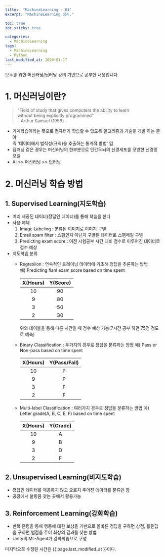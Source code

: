 ```yaml
---
title:  "MachineLearning - 01"
excerpt: "MachineLearning 정리."

toc: true
toc_sticky: true

categories:
  - MachineLearning
tags:
  - MachineLearning
  - Python
last_modified_at: 2020-01-17
---
```

모두를 위한 머신러닝/딥러닝 강의 기반으로 공부한 내용입니다.


# 1. 머신러닝이란?
> "Field of study that gives computers the ability to learn  
   without being explicitly programmed”   
                                   - Arthur Samuel (1959) -

- 기계학습이라는 뜻으로 컴퓨터가 학습할 수 있도록 알고리즘과 기술을 개발 하는 분야  
  즉 '데이터에서 법칙성(규칙)을 추출하는 통계적 방법' 임
- 딥러닝 같은 경우는 머신러닝의 한부분으로 인간두뇌의 신경세포를 모방한 신경망 모델
- AI >> 머신러닝 >> 딥러닝

# 2. 머신러닝 학습 방법
## 1. Supervised Learning(지도학습)
- 미리 제공된 데이터(정답인 데이터)를 통해 학습을 한다
- 사용 예제
  1. Image Labeling : 분류된 이미지로 이미지 구별
  1. Email spam filter : 스팸인지 아닌지 구별된 데이터로 스팸메일 구별
  1. Predicting exam score : 이전 시험공부 시간 대비 점수로 이루어진 데이터로 점수 예상
- 지도학습 분류
  - Regresiion : 연속적인 트레이닝 데이터에 기초해 정답을 추론하는 방법  
  예) Predicting fianl exam score based on time spent

    X(Hours) | Y(Score)
    :---------:|:--------:
    10 | 90
    9 | 80
    3 | 50
    2 | 30
  
    위의 테이블을 통해 다른 시간일 때 점수 예상 가능(7시간 공부 하면 75점 정도로 예측)
  - Binary Classification : 두가지의 경우로 정답을 분류하는 방법
  예) Pass or Non-pass based on time spent

    |X(Hours) | Y(Pass/Fail)|
    |:---:|:---:|
    |10 | P|
    |9 | P|
    |3 | F|
    |2 | F|
  
  - Multi-label Classification : 여러가지 경우로 정답을 분류하는 방법
  예) Letter grade(A, B, C, E, F) based on time spent
 
    |X(Hours) | Y(Grade)|
    |:---:|:---:|
    |10 | A
    |9 | B
    |3 | D
    |2 | F

## 2. Unsupervised Learning(비지도학습)
- 정답인 데이터를 제공하지 않고 오로지 주어진 데이터를 분류만 함
- 공장에서 불량품 찾는 곳에서 활용가능

## 3. Reinforcement Learning(강화학습)
- 반복 훈령을 통해 행동에 대한 보상을 기반으로 올바른 정답을 구하면 상점, 틀린답을 구하면 벌점을 주어 최상의 결과를 찾는 방법
- Unity의 ML-Agent가 강화학습으로 구성


마지막으로 수정된 시간은 {{ page.last_modified_at }}이다.